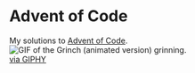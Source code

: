 # Advent of Code

My solutions to [Advent of Code](https://adventofcode.com/).<br>
![GIF of the Grinch (animated version) grinning.](https://media1.giphy.com/media/v1.Y2lkPTc5MGI3NjExY2kwNnc2dGhyNHdsbTlyMzhkdDNhc3JlMzdidTE4YXM0MnUyYzM2eCZlcD12MV9pbnRlcm5hbF9naWZfYnlfaWQmY3Q9Zw/UTFiHeDL8cOSA/giphy.gif)<br>
[via GIPHY](https://giphy.com/gifs/thegoodfilms-vintage-cartoon-smiling-UTFiHeDL8cOSA)
